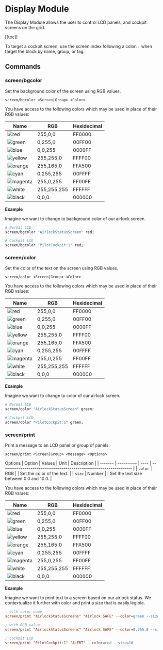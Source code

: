 # Display Module

The Display Module allows the user to control LCD panels, and cockpit screens on the grid.

[[toc]]

To target a cockpit screen, use the screen index following a colon `:` when target the block by name, group, or tag. 

## Commands

### screen/bgcolor

Set the background color of the screen using RGB values.

```
screen/bgcolor <Screen|Group> <Color>
```

You have access to the following colors which may be used in place of their RGB values:

|Name                                                   | RGB         | Hexidecimal   |
|---                                                    |---          | ---           |
|![red](https://img.shields.io/badge/red-FF0000)        |255,0,0      | FF0000        |
|![green](https://img.shields.io/badge/green-00FF00)    |0,255,0      | 00FF00        |
|![blue](https://img.shields.io/badge/blue-0000FF)      |0,0,255      | 0000FF        |
|![yellow](https://img.shields.io/badge/yellow-FFFF00)  |255,255,0    | FFFF00        |
|![orange](https://img.shields.io/badge/orange-FFA500)  |255,165,0    | FFA500        |
|![cyan](https://img.shields.io/badge/cyan-00FFFF)      |0,255,255    | 00FFFF        |
|![magenta](https://img.shields.io/badge/magenta-FF00FF)|255,0,255    | FF00FF        |
|![white](https://img.shields.io/badge/white-FFFFFF)    |255,255,255  | FFFFFF        |
|![black](https://img.shields.io/badge/black-000000)    |0,0,0        | 000000        |

**Example**

Imagine we want to change to background color of our airlock screen.

```bash title="Terminal"
# Normal LCD
screen/bgcolor "AirlockStatusScreen" red;

# Cockpit LCD
screen/bgcolor "PilotCockpit:1" red;
```

### screen/color

Set the color of the text on the screen using RGB values.

```
screen/color <Screen|Group> <Color>
```

You have access to the following colors which may be used in place of their RGB values:

|Name                                                   | RGB         | Hexidecimal   |
|---                                                    |---          | ---           |
|![red](https://img.shields.io/badge/red-FF0000)        |255,0,0      | FF0000        |
|![green](https://img.shields.io/badge/green-00FF00)    |0,255,0      | 00FF00        |
|![blue](https://img.shields.io/badge/blue-0000FF)      |0,0,255      | 0000FF        |
|![yellow](https://img.shields.io/badge/yellow-FFFF00)  |255,255,0    | FFFF00        |
|![orange](https://img.shields.io/badge/orange-FFA500)  |255,165,0    | FFA500        |
|![cyan](https://img.shields.io/badge/cyan-00FFFF)      |0,255,255    | 00FFFF        |
|![magenta](https://img.shields.io/badge/magenta-FF00FF)|255,0,255    | FF00FF        |
|![white](https://img.shields.io/badge/white-FFFFFF)    |255,255,255  | FFFFFF        |
|![black](https://img.shields.io/badge/black-000000)    |0,0,0        | 000000        |

**Example**

Imagine we want to change to color of our airlock screen.

```bash title="Terminal"
# Normal LCD
screen/color "AirlockStatusScreen" green;

# Cockpit LCD
screen/color "PilotCockpit:1" green;
```

### screen/print

Print a message to an LCD panel or group of panels.

```
screen/print <Screen|Group> <Message> <Options>
```

Options
| Option  | Values      | Unit  | Description                                                           |
| ------- | ----------  | ----  | -------------------------------------------------------------------   |
| `color` | RGB         |       | Set the color of the text.                                            |
| `size`  | Number    |       | Set the text size between 0.0 and 10.0.                                 |

You have access to the following colors which may be used in place of their RGB values:

|Name                                                   | RGB         | Hexidecimal   |
|---                                                    |---          | ---           |
|![red](https://img.shields.io/badge/red-FF0000)        |255,0,0      | FF0000        |
|![green](https://img.shields.io/badge/green-00FF00)    |0,255,0      | 00FF00        |
|![blue](https://img.shields.io/badge/blue-0000FF)      |0,0,255      | 0000FF        |
|![yellow](https://img.shields.io/badge/yellow-FFFF00)  |255,255,0    | FFFF00        |
|![orange](https://img.shields.io/badge/orange-FFA500)  |255,165,0    | FFA500        |
|![cyan](https://img.shields.io/badge/cyan-00FFFF)      |0,255,255    | 00FFFF        |
|![magenta](https://img.shields.io/badge/magenta-FF00FF)|255,0,255    | FF00FF        |
|![white](https://img.shields.io/badge/white-FFFFFF)    |255,255,255  | FFFFFF        |
|![black](https://img.shields.io/badge/black-000000)    |0,0,0        | 000000        |

**Example**

Imagine we want to print text to a screen based on our airlock status.  We contextualize it further with color and print a size that is easily legible.

```ini title="Terminal"
; with color name
screen/print "AirlockStatusScreens" "Airlock SAFE" --color=green --size=4.4

; with RGB value
screen/print "AirlockStatusScreens" "Airlock SAFE" --color=0,255,0 --size=4.4

; Cockpit LCD
screen/print "PilotCockpit:1" "ALERT" --color=red --size=10
```